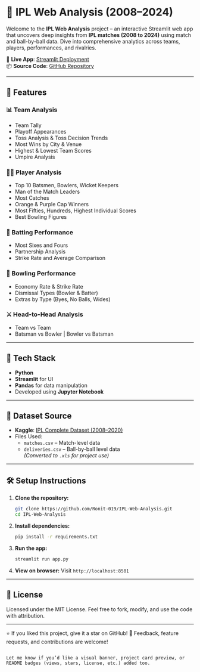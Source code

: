 
# 🏏 IPL Web Analysis (2008–2024)

Welcome to the **IPL Web Analysis** project – an interactive Streamlit web app that uncovers deep insights from **IPL matches (2008 to 2024)** using match and ball-by-ball data. Dive into comprehensive analytics across teams, players, performances, and rivalries.

🔗 **Live App**: [Streamlit Deployment](https://ipl-web-analysis.streamlit.app/)  
📦 **Source Code**: [GitHub Repository](https://github.com/Ronit-019/IPL-Web-Analysis)

---

## 🚀 Features

### 📊 Team Analysis
- Team Tally
- Playoff Appearances
- Toss Analysis & Toss Decision Trends
- Most Wins by City & Venue
- Highest & Lowest Team Scores
- Umpire Analysis

### 🧍‍♂️ Player Analysis
- Top 10 Batsmen, Bowlers, Wicket Keepers
- Man of the Match Leaders
- Most Catches
- Orange & Purple Cap Winners
- Most Fifties, Hundreds, Highest Individual Scores
- Best Bowling Figures

### 🏏 Batting Performance
- Most Sixes and Fours
- Partnership Analysis
- Strike Rate and Average Comparison

### 🎯 Bowling Performance
- Economy Rate & Strike Rate
- Dismissal Types (Bowler & Batter)
- Extras by Type (Byes, No Balls, Wides)

### ⚔️ Head-to-Head Analysis
- Team vs Team
- Batsman vs Bowler | Bowler vs Batsman

---

## 🧠 Tech Stack

- **Python**
- **Streamlit** for UI
- **Pandas** for data manipulation
- Developed using **Jupyter Notebook**

---

## 📁 Dataset Source

- **Kaggle**: [IPL Complete Dataset (2008–2020)](https://www.kaggle.com/datasets/patrickb1912/ipl-complete-dataset-20082020)
- Files Used:
  - `matches.csv` – Match-level data
  - `deliveries.csv` – Ball-by-ball level data  
  *(Converted to `.xls` for project use)*

---

## 🛠️ Setup Instructions

1. **Clone the repository:**
   ```bash
   git clone https://github.com/Ronit-019/IPL-Web-Analysis.git
   cd IPL-Web-Analysis


2. **Install dependencies:**

   ```bash
   pip install -r requirements.txt
   

3. **Run the app:**

   ```bash
   streamlit run app.py
   

4. **View on browser:**
   Visit `http://localhost:8501`

---


## 📄 License

Licensed under the MIT License.
Feel free to fork, modify, and use the code with attribution.

---

⭐ If you liked this project, give it a star on GitHub!
📢 Feedback, feature requests, and contributions are welcome!

```

Let me know if you’d like a visual banner, project card preview, or README badges (views, stars, license, etc.) added too.
```

